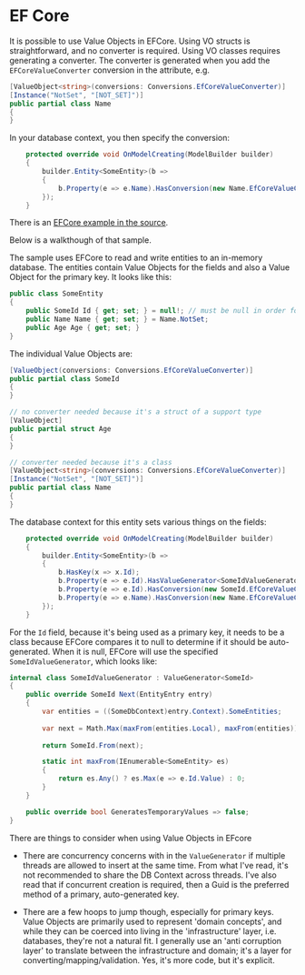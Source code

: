 # EF Core

It is possible to use Value Objects in EFCore. Using VO structs is straightforward, and no converter is required. Using VO classes requires generating a converter.
The converter is generated when you add the `EFCoreValueConverter` conversion in the attribute, e.g.

```c#
[ValueObject<string>(conversions: Conversions.EfCoreValueConverter)]
[Instance("NotSet", "[NOT_SET]")]
public partial class Name
{
}
```

In your database context, you then specify the conversion:

```c#
    protected override void OnModelCreating(ModelBuilder builder)
    {
        builder.Entity<SomeEntity>(b =>
        {
            b.Property(e => e.Name).HasConversion(new Name.EfCoreValueConverter());
        });
    }
```

There is an [EFCore example in the source](https://github.com/SteveDunn/Vogen/tree/main/samples/Vogen.Examples/SerializationAndConversion/EFCore).

Below is a walkthough of that sample.

The sample uses EFCore to read and write entities to an in-memory database. The entities contain Value Objects for the fields and also a Value Object for the primary key. It looks like this:

```c#
public class SomeEntity
{
    public SomeId Id { get; set; } = null!; // must be null in order for EF core to generate a value
    public Name Name { get; set; } = Name.NotSet;
    public Age Age { get; set; }
}
```

The individual Value Objects are:

```c#
[ValueObject(conversions: Conversions.EfCoreValueConverter)]
public partial class SomeId
{
}

// no converter needed because it's a struct of a support type
[ValueObject]
public partial struct Age
{
}

// converter needed because it's a class
[ValueObject<string>(conversions: Conversions.EfCoreValueConverter)]
[Instance("NotSet", "[NOT_SET]")]
public partial class Name
{
}
```

The database context for this entity sets various things on the fields:

```c#
    protected override void OnModelCreating(ModelBuilder builder)
    {
        builder.Entity<SomeEntity>(b =>
        {
            b.HasKey(x => x.Id);
            b.Property(e => e.Id).HasValueGenerator<SomeIdValueGenerator>();
            b.Property(e => e.Id).HasConversion(new SomeId.EfCoreValueConverter());
            b.Property(e => e.Name).HasConversion(new Name.EfCoreValueConverter());
        });
    }
```

For the `Id` field, because it's being used as a primary key, it needs to be a class because EFCore compares it to null to determine if it should be auto-generated. When it is null, EFCore will use the specified `SomeIdValueGenerator`, which looks like:



```c#
internal class SomeIdValueGenerator : ValueGenerator<SomeId>
{
    public override SomeId Next(EntityEntry entry)
    {
        var entities = ((SomeDbContext)entry.Context).SomeEntities;
        
        var next = Math.Max(maxFrom(entities.Local), maxFrom(entities)) + 1;
        
        return SomeId.From(next);

        static int maxFrom(IEnumerable<SomeEntity> es)
        {
            return es.Any() ? es.Max(e => e.Id.Value) : 0;
        }
    }

    public override bool GeneratesTemporaryValues => false;
}
```

There are things to consider when using Value Objects in EFcore

* There are concurrency concerns with in the `ValueGenerator` if multiple threads are allowed to insert at the same time. From what I've read, it's not recommended to share the DB Context across threads. I've also read that if concurrent creation is required, then a Guid is the preferred method of a primary, auto-generated key.

* There are a few hoops to jump though, especially for primary keys. Value Objects are primarily used to represent 'domain concepts', and while they can be coerced into living in the 'infrastructure' layer, i.e. databases, they're not a natural fit.
I generally use an 'anti corruption layer' to translate between the infrastructure and domain; it's a layer for converting/mapping/validation. Yes, it's more code, but it's explicit.

